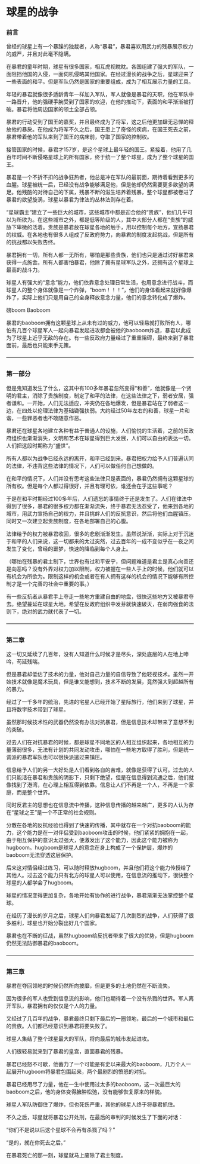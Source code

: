 # 球星的战争

### 前言

曾经的球星上有一个暴躁的独裁者，人称“暴君”，暴君喜欢用武力的残暴展示权力的威严，并且对此毫不隐瞒。

在暴君的童年时期，球星有很多国家，相互虎视眈眈。各国组建了强大的军队，一面阻挡他国的入侵，一面伺机侵略其他国家。在经过漫长的战争之后，星球迎来了一些表面的和平。但是军队仍然是国家的重要组成，成为了相互展示力量的工具。

年轻的暴君就像很多适龄青年一样加入军队，军人就像是暴君的天职，他在军队中一路晋升，他的强硬手腕受到了国家的欢迎，在他的推动下，表面的和平渐渐被打破。暴君将他周边国家的领土全部占领。

暴君的行动受到了国王的嘉奖，并且最终成为了将军，这之后他更加肆无忌惮的释放他的暴戾。在他成为将军不久之后，国王患上了奇怪的疾病，在国王死去之前，暴君带着他的军队来到了国王的病床前，夺取了国家的控制权。

接管国家的时候，暴君才157岁，是这个星球上最年轻的国王。紧接着，他用了几百年时间不断侵略星球上的所有国家，终于统一了整个球星，成为了整个球星的国王。

暴君是一个不折不扣的战争狂热者，他总是冲在军队的最前面，期待着看到更多的血腥。球星被统一后，已经没有战争能够满足他，但是他却仍然需要更多欲望的满足。他残酷的对待自己的下属，残暴不断的滋生培养着残暴，整个球星都被卷进了暴君的欲望旋涡，球星以暴君为律法的丛林法则存在着。

“星球霸主”建立了一些巨大的城市，这些城市中都是迎合他的“贵族”，他们几乎可以为所欲为。在这些城市之外，都是低等阶级的人，其中大部分人都在“贵族”的威胁下卑微的活着。贵族是暴君放在球星各地的触手，用以控制每个地方，宣扬暴君的权威。在各地也有很多人组成了反政府势力，向暴君的制度发起挑战，但是所有的挑战都以失败告终。

暴君拥有一切，所有人都一无所有，哪怕是那些贵族，他们也只是通过讨好暴君来获得一点施舍。所有人都害怕暴君，他除了拥有星球军队之外，还拥有这个星球上最高的战斗力。

球星人有强大的“意念”能力，他们依靠意念处理日常生活，也用意念进行战斗，而球星人的整个身体就像是一个炸弹，“boom！！！”，他们的身体看起来就好像爆炸了，实际上他们只是用自己的全身释放意念力量，他们的意念转化成了爆炸。

磅boom Baoboom

暴君的baoboom拥有这颗星球上从未有过的威力，他可以轻易就打败所有人，哪怕有几百个球星军人一起向暴君发起进攻都会被他的baoboom炸退，暴君以此成为了球星上近乎无敌的存在。有一些反政府力量经过了重重阻碍，最终来到了暴君面前，最后也只能束手无策。

————————————————————————————————————

### 第一部分

但是鬼知道发生了什么，这其中有100多年暴君忽然变得“和善”，他就像是一个贤明的君主，消除了贵族制度，制定了和平的法律，在这些法律之下，弱者安居，强者谦和。一开始，人们无法适应，冲突仍在各地爆发，但是暴君站在了弱者这一边，在四处以伦理法律为基础锄强扶弱。大约经过50年左右的和善，球星一片和谐，一些罪恶者也不敢随意作恶。

暴君还在球星各地建立各种有益于普通人的设施，人们愉悦的生活着，之前的反政府组织也渐渐消失，文明和艺术在球星得到巨大发展，人们可以自由的表达一切。人们把这段时期称为“盛世”。

所有人都以为战争已经永远的离开，和平已经到来。暴君把权力给予人们普遍认同的法律，不违背这些法律的情况下，人们可以做任何自己想做的。

在和平的情况下，人们并没有思考这些法律只是表面的，暴君仍然拥有这颗星球的所有权。但是每个人都过得很好，并且有理可依，谁还会在乎这些事呢？

于是在和平时期经过100多年后，人们遗忘的事情终于还是发生了。人们在律法中得到了很多，暴君的很多权力都在渐渐流失，终于暴君无法忍受了，他来到各地的城市，用武力宣扬自己的权力，并且挑衅人们的反抗意识，然后将他们血腥镇压。同时又一次建立起贵族制度，在各地部署自己的心腹。

法律给予的权力被暴君收回，很多的悲剧渐渐发生。虽然说渐渐，实际上对于沉迷于和平的人们来说，这一切都来的太过突然，过去百年的一成不变似乎在一夜之间发生了变化，曾经的噩梦，快速的降临到每个人身上。

（哪怕在残暴的君主制下，世界也有过和平安宁，但问题难道是君主是真心向善还是向恶吗？没有外界对权力加以限制，权力被握在一些人手上的时候，他们就可以有机会为所欲为。限制这样的机会或者在有人拥有这样的机会的情况下能够有所控制才是一个完善的社会中重要的事。）

有一些反抗者从暴君手上夺走一些地方重建自由的地盘，很快这些地方又被暴君夺去。绝望蔓延在球星大地，希望在反政府组织中发芽就快速破灭，在弱肉强食的法则下，绝对的武力就代表了一切。

————————————————————————————————————

### 第二章

这一切又延续了几百年，没有人知道什么时候才是尽头，深处底层的人在地上呻吟，苟延残喘。

但是暴君却低估了技术的力量，他对自己力量的自信导致了他轻视技术。虽然一开始技术就像是魔术玩具，但是谁又能想到，技术不断的发展，竟然强大到超越所有的暴力。

经过了一千多年的统治，先进的宅星人已经开始了星际旅行，他们来到了球星，并且将数字技术带到了球星。

虽然那时候技术性的武器仍然没有办法对抗暴君，但是信息技术却带来了意想不到的突破。

过去人们在对抗暴君的时候，都是球星不同地区的人相互组织起来，各地相互的力量薄弱很多，无法有计划的共同发动攻击，哪怕在一些地方取得了胜利，但是统一调派的暴君军队也可以很快派遣过来镇压。

信息给予人们的另一大好处是人们看到各自的苦难，就像是获得了认可。过去的人们只能活在暴君和贵族的阴影下，只剩下绝望，但是在信息得到流通之后，他们就像找到了港湾，在心理上相互得到依靠。信息让人们不再是一个人，不再是一个家庭，而是整个世界。

同时反君主的思想也在信息流中传播，这种信息传播的越来越广，更多的人认为存在“星球之王”是一个不正常的社会规则。

分散在各地的反抗经验也得到了快速的传播，其中就存在一个对抗baoboom的能力，这个能力是在一对伴侣受到baoboom攻击的时候，他们紧紧的拥抱在一起，由于相互保护的意识太过强大，便激发出了这个能力，因此这个能力被称为hugboom。hugboom是球星人的意念在身上构成了一个保护层，爆炸的baoboom无法穿透这层保护。

后来这对情侣经过练习，可以随时释放hugboom，并且他们将这个能力传授给了其他人。过去这个能力只有北方的球星人可以使用，在信息流的推动下，很快整个球星的人都学会了hugboom。

球星的情况变得更加复杂，各地开始有协作的进行战争，暴君渐渐无法掌控整个星球。

在经历了漫长的岁月之后，球星人们向暴君发起了几次剧烈的战争，人们获得了很多胜利，球星也开始分裂出好几个国家。

暴君也在不断的征战，虽然hugboom给反抗者带来了很大的优势，但是hugboom仍然无法防御暴君的baoboom。

————————————————————————————————————

### 第三章

暴君在夺回领地的时候仍然所向披靡，但是更多的土地仍然在不断流失。

因为很多的军人也受到信息流的影响，他们也期待着一个没有杀戮的世界。军人离开军队，暴君拥有的仅仅是个人的力量。

又经过了几百年的战争，暴君最终只剩下最后的一圈领地，最后的一个城市和最后的贵族。人们都已经意识到暴君将要失败了。

球星人集结了整个球星最大的军队，将向最后的城市发起进攻。

人们很轻易就来到了暴君的皇宫，直面暴君的残暴。

暴君已经怒不可歇，他蓄力了一个可能是有史以来最大的baoboom，几万个人一起展开hugboom将暴君包围起来，两个最剧烈的愤怒的对抗。

暴君已经用尽了力量，他在一生中使用过太多的baoboom，这一次最巨大的baoboom之后，他的身体变得臃肿松弛，没有能够恢复原来的样貌。

球星人军队防御住了爆炸，但也死伤严重，其他的球星人终于将暴君抓住。

不久之后，球星就将暴君公开处刑，在最后的审判的时候发生了下面的对话：



“你们不是说以后这个星球不会再有杀戮了吗？”

“是的，就在你死去之后。”



在暴君死亡的那一刻，球星就马上废除了君主制度。
